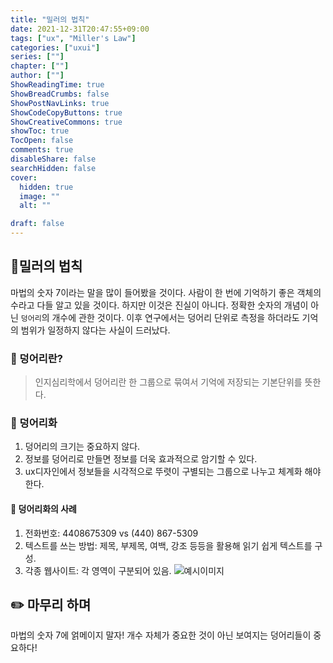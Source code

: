 ```yaml
---
title: "밀러의 법칙"
date: 2021-12-31T20:47:55+09:00
tags: ["ux", "Miller's Law"]
categories: ["uxui"]
series: [""]
chapter: [""]
author: [""]
ShowReadingTime: true
ShowBreadCrumbs: false
ShowPostNavLinks: true
ShowCodeCopyButtons: true
ShowCreativeCommons: true
showToc: true
TocOpen: false
comments: true
disableShare: false
searchHidden: false
cover:
  hidden: true
  image: ""
  alt: ""

draft: false
---
```


## 🔎밀러의 법칙
마법의 숫자 7이라는 말을 많이 들어봤을 것이다. 사람이 한 번에 기억하기 좋은 객체의 수라고 다들 알고 있을 것이다. 하지만 이것은 진실이 아니다. 
정확한 숫자의 개념이 아닌 `덩어리`의 개수에 관한 것이다. 이후 연구에서는 덩어리 단위로 측정을 하더라도 기억의 범위가 일정하지 않다는 사실이 드러났다.
### 💛 덩어리란?
> 인지심리학에서 덩어리란 한 그룹으로 묶여서 기억에 저장되는 기본단위를 뜻한다.
### 💛 덩어리화
1. 덩어리의 크기는 중요하지 않다.
2. 정보를 덩어리로 만들면 정보를 더욱 효과적으로 암기할 수 있다.
3. ux디자인에서 정보들을 시각적으로 뚜렷이 구별되는 그룹으로 나누고 체계화 해야한다.
#### 💚 덩어리화의 사례
1. 전화번호: 4408675309 vs (440) 867-5309
2. 텍스트를 쓰는 방법: 제목, 부제목, 여백, 강조 등등을 활용해 읽기 쉽게 텍스트를 구성.
3. 각종 웹사이트: 각 영역이 구분되어 있음.
![예시이미지](images/studying25.png)

## ✏️ 마무리 하며
마법의 숫자 7에 얽메이지 말자! 개수 자체가 중요한 것이 아닌 보여지는 덩어리들이 중요하다! 